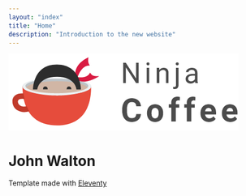 ```yaml
---
layout: "index"
title: "Home"
description: "Introduction to the new website"
---
```

![hero image](assets/images/coffee.png)

# John Walton

Template made with [Eleventy](https://www.11ty.io/)

